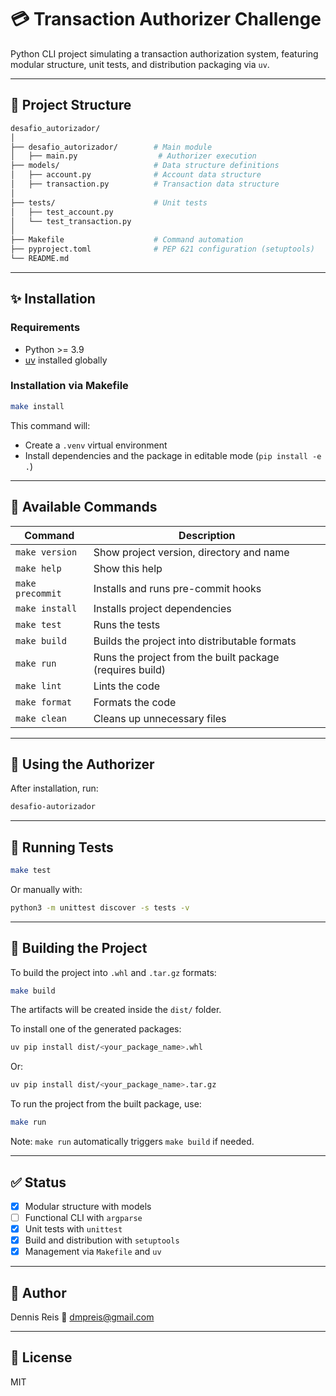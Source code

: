 # 💳 Transaction Authorizer Challenge

Python CLI project simulating a transaction authorization system, featuring modular structure, unit tests, and distribution packaging via `uv`.

---

## 📁 Project Structure

```bash
desafio_autorizador/
│
├── desafio_autorizador/        # Main module
│   ├── main.py                  # Authorizer execution
├── models/                     # Data structure definitions
│   ├── account.py              # Account data structure
│   ├── transaction.py          # Transaction data structure
│
├── tests/                      # Unit tests
│   ├── test_account.py
│   └── test_transaction.py
│
├── Makefile                    # Command automation
├── pyproject.toml              # PEP 621 configuration (setuptools)
└── README.md
```

---

## ✨ Installation

### Requirements

- Python >= 3.9
- [uv](https://github.com/astral-sh/uv) installed globally

### Installation via Makefile

```bash
make install
```

This command will:

- Create a `.venv` virtual environment
- Install dependencies and the package in editable mode (`pip install -e .`)

---

## 🧰 Available Commands

| Command           | Description                                              |
|-------------------|----------------------------------------------------------|
| `make version`    | Show project version, directory and name                |
| `make help`       | Show this help                                           |
| `make precommit`  | Installs and runs pre-commit hooks                      |
| `make install`    | Installs project dependencies                           |
| `make test`       | Runs the tests                                           |
| `make build`      | Builds the project into distributable formats           |
| `make run`        | Runs the project from the built package (requires build) |
| `make lint`       | Lints the code                                           |
| `make format`     | Formats the code                                         |
| `make clean`      | Cleans up unnecessary files                             |

---

## 🔧 Using the Authorizer

After installation, run:

```bash
desafio-autorizador
```

---

## 🥪 Running Tests

```bash
make test
```

Or manually with:

```bash
python3 -m unittest discover -s tests -v
```

---

## 🧱 Building the Project

To build the project into `.whl` and `.tar.gz` formats:

```bash
make build
```

The artifacts will be created inside the `dist/` folder.

To install one of the generated packages:

```bash
uv pip install dist/<your_package_name>.whl
```

Or:

```bash
uv pip install dist/<your_package_name>.tar.gz
```

To run the project from the built package, use:

```bash
make run
```

Note: `make run` automatically triggers `make build` if needed.

---

## ✅ Status

- [x] Modular structure with models
- [ ] Functional CLI with `argparse`
- [x] Unit tests with `unittest`
- [x] Build and distribution with `setuptools`
- [x] Management via `Makefile` and `uv`

---

## 👤 Author

Dennis Reis
📧 [dmpreis@gmail.com](mailto:dmpreis@gmail.com)

---

## 📄 License

MIT
